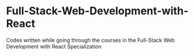 # Full-Stack-Web-Development-with-React
Codes written while going through the courses in the Full-Stack Web Development with React Specialization
